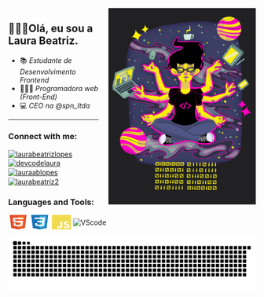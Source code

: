 <img src="baixados.png" min-width="300px" max-width="300px" width="300px" align="right" alt="ilustra" style="margin-left: 20px">

## 🙋🏾‍♀Olá, eu sou a Laura Beatriz.

  - 📚 *Estudante de Desenvolvimento Frontend*  
  - 👩🏿‍💻 *Programadora web (Front-End)*
  - 💻 *CEO na @spn_ltda*
  
----

<h3 align="left">Connect with me:</h3>
<p align="left">
<a href="https://linkedin.com/in/laurabeatrizlopes" target="blank"><img align="center" src="https://raw.githubusercontent.com/rahuldkjain/github-profile-readme-generator/master/src/images/icons/Social/linked-in-alt.svg" alt="laurabeatrizlopes" height="30" width="40" /></a>
<a href="https://fb.com/devcodelaura" target="blank"><img align="center" src="https://raw.githubusercontent.com/rahuldkjain/github-profile-readme-generator/master/src/images/icons/Social/facebook.svg" alt="devcodelaura" height="30" width="40" /></a>
<a href="https://instagram.com/lauraablopes" target="blank"><img align="center" src="https://raw.githubusercontent.com/rahuldkjain/github-profile-readme-generator/master/src/images/icons/Social/instagram.svg" alt="lauraablopes" height="30" width="40" /></a>
<a href="https://www.behance.net/laurabeatriz2" target="blank"><img align="center" src="https://raw.githubusercontent.com/rahuldkjain/github-profile-readme-generator/master/src/images/icons/Social/behance.svg" alt="laurabeatriz2" height="30" width="40" /></a>
</p>

<h3 align="left">Languages and Tools:</h3>
<div style="display: inline_block">
<img align="center" alt="Go-HTML" height="30" width="40" src="https://raw.githubusercontent.com/devicons/devicon/master/icons/html5/html5-original.svg"> 
<img align="center" alt="Go-CSS" height="30" width="40" src="https://raw.githubusercontent.com/devicons/devicon/master/icons/css3/css3-original.svg">
<img align="center" alt="Go-Js" height="30" width="40" src="https://raw.githubusercontent.com/devicons/devicon/master/icons/javascript/javascript-plain.svg">
<img align="center" alt="VScode" height="35" width="50" src="https://cdn.jsdelivr.net/gh/devicons/devicon/icons/vscode/vscode-original-wordmark.svg" />
</div>

![Snake animation](https://github.com/lauradevcode/lauradevcode/blob/output/github-contribution-grid-snake.svg)
